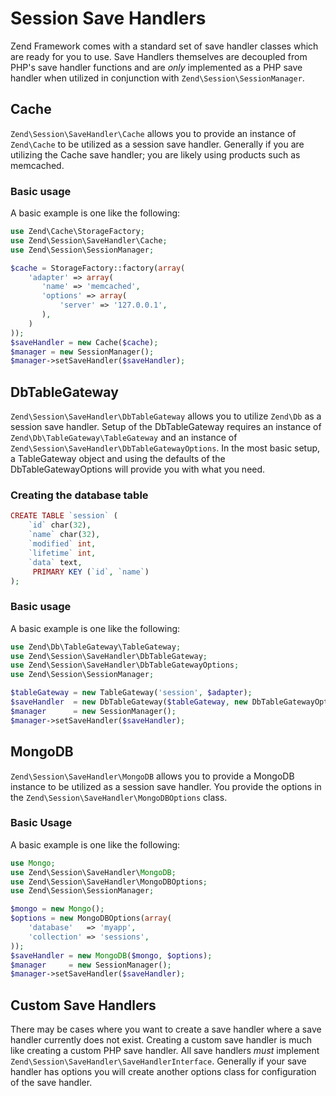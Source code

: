 # Session Save Handlers

Zend Framework comes with a standard set of save handler classes which are ready for you to use.
Save Handlers themselves are decoupled from PHP's save handler functions and are *only* implemented
as a PHP save handler when utilized in conjunction with `Zend\Session\SessionManager`.

## Cache

`Zend\Session\SaveHandler\Cache` allows you to provide an instance of `Zend\Cache` to be utilized as
a session save handler. Generally if you are utilizing the Cache save handler; you are likely using
products such as memcached.

### Basic usage

A basic example is one like the following:

```php
use Zend\Cache\StorageFactory;
use Zend\Session\SaveHandler\Cache;
use Zend\Session\SessionManager;

$cache = StorageFactory::factory(array(
    'adapter' => array(
       'name' => 'memcached',
       'options' => array(
           'server' => '127.0.0.1',
       ),
    )
));
$saveHandler = new Cache($cache);
$manager = new SessionManager();
$manager->setSaveHandler($saveHandler);
```

## DbTableGateway

`Zend\Session\SaveHandler\DbTableGateway` allows you to utilize `Zend\Db` as a session save handler.
Setup of the DbTableGateway requires an instance of `Zend\Db\TableGateway\TableGateway` and an
instance of `Zend\Session\SaveHandler\DbTableGatewayOptions`. In the most basic setup, a
TableGateway object and using the defaults of the DbTableGatewayOptions will provide you with what
you need.

### Creating the database table

```php
CREATE TABLE `session` (
    `id` char(32),
    `name` char(32),
    `modified` int,
    `lifetime` int,
    `data` text,
     PRIMARY KEY (`id`, `name`)
);
```

### Basic usage

A basic example is one like the following:

```php
use Zend\Db\TableGateway\TableGateway;
use Zend\Session\SaveHandler\DbTableGateway;
use Zend\Session\SaveHandler\DbTableGatewayOptions;
use Zend\Session\SessionManager;

$tableGateway = new TableGateway('session', $adapter);
$saveHandler  = new DbTableGateway($tableGateway, new DbTableGatewayOptions());
$manager      = new SessionManager();
$manager->setSaveHandler($saveHandler);
```

## MongoDB

`Zend\Session\SaveHandler\MongoDB` allows you to provide a MongoDB instance to be utilized as a
session save handler. You provide the options in the `Zend\Session\SaveHandler\MongoDBOptions`
class.

### Basic Usage

A basic example is one like the following:

```php
use Mongo;
use Zend\Session\SaveHandler\MongoDB;
use Zend\Session\SaveHandler\MongoDBOptions;
use Zend\Session\SessionManager;

$mongo = new Mongo();
$options = new MongoDBOptions(array(
    'database'   => 'myapp',
    'collection' => 'sessions',
));
$saveHandler = new MongoDB($mongo, $options);
$manager     = new SessionManager();
$manager->setSaveHandler($saveHandler);
```

## Custom Save Handlers

There may be cases where you want to create a save handler where a save handler currently does not
exist. Creating a custom save handler is much like creating a custom PHP save handler. All save
handlers *must* implement `Zend\Session\SaveHandler\SaveHandlerInterface`. Generally if your save
handler has options you will create another options class for configuration of the save handler.
